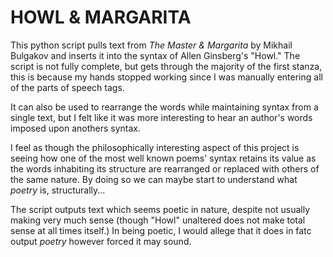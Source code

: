 # HOWL & MARGARITA

This python script pulls text from *The Master & Margarita* by Mikhail Bulgakov and inserts it into the syntax of Allen Ginsberg's "Howl." The script is not fully complete, but gets through the majority of the first stanza, this is because my hands stopped working since I was manually entering all of the parts of speech tags. 

It can also be used to rearrange the words while maintaining syntax from a single text, but I felt like it was more interesting to hear an author's words imposed upon anothers syntax. 

I feel as though the philosophically interesting aspect of this project is seeing how one of the most well known poems' syntax retains its value as the words inhabiting its structure are rearranged or replaced with others of the same nature. By doing so we can maybe start to understand what *poetry* is, structurally... 

The script outputs text which seems poetic in nature, despite not usually making very much sense (though "Howl" unaltered does not make total sense at all times itself.) In being poetic, I would allege that it does in fatc output *poetry* however forced it may sound.
